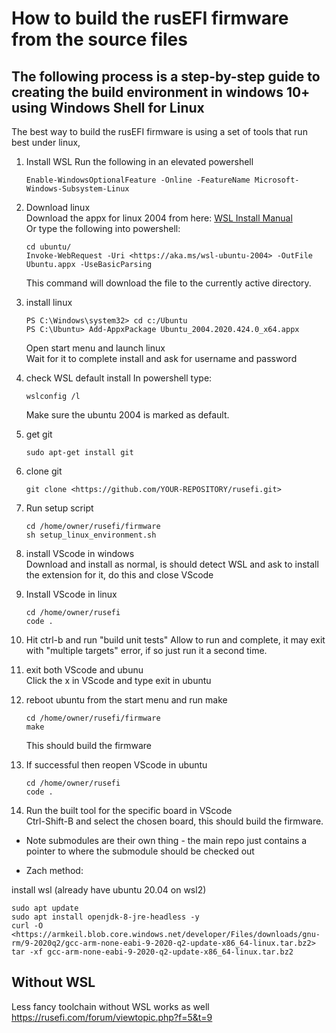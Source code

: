 # How to build the rusEFI firmware from the source files  

## The following process is a step-by-step guide to creating the build environment in windows 10+ using Windows Shell for Linux

The best way to build the rusEFI firmware is using a set of tools that run best under linux,

1. Install WSL
   Run the following in an elevated powershell  

   ```shell
   Enable-WindowsOptionalFeature -Online -FeatureName Microsoft-Windows-Subsystem-Linux
   ```

2. Download linux  
   Download the appx for linux 2004 from here:
   [WSL Install Manual](https://docs.microsoft.com/en-us/windows/wsl/install-manual)  
   Or type the following into powershell:  

   ```shell
   cd ubuntu/  
   Invoke-WebRequest -Uri <https://aka.ms/wsl-ubuntu-2004> -OutFile Ubuntu.appx -UseBasicParsing  
   ```

   This command will download the file to the currently active directory.  

3. install linux

   ```shell
   PS C:\Windows\system32> cd c:/Ubuntu  
   PS C:\Ubuntu> Add-AppxPackage Ubuntu_2004.2020.424.0_x64.appx  
   ```

   Open start menu and launch linux  
   Wait for it to complete install and ask for username and password

4. check WSL default install
   In powershell type:  

   ```shell
   wslconfig /l  
   ```

   Make sure the ubuntu 2004 is marked as default.

5. get git  

   ```shell
   sudo apt-get install git  
   ```

6. clone git  

   ```shell
   git clone <https://github.com/YOUR-REPOSITORY/rusefi.git>  
   ```

7. Run setup script  

   ```shell
   cd /home/owner/rusefi/firmware  
   sh setup_linux_environment.sh  
   ```

8. install VScode in windows  
   Download and install as normal, is should detect WSL and ask to install the extension for it, do this and close VScode  

9. Install VScode in linux  

   ```shell
   cd /home/owner/rusefi  
   code .  
   ```

10. Hit ctrl-b and run "build unit tests"
    Allow to run and complete, it may exit with "multiple targets" error, if so just run it a second time.  

11. exit both VScode and ubunu  
    Click the x in VScode and type exit in ubuntu  

12. reboot ubuntu from the start menu and run make  

    ```shell
    cd /home/owner/rusefi/firmware  
    make  
    ```

    This should build the firmware  

13. If successful then reopen VScode in ubuntu  

    ```shell
    cd /home/owner/rusefi  
    code .  
    ```

14. Run the built tool for the specific board in VScode  
    Ctrl-Shift-B and select the chosen board, this should build the firmware.  

- Note submodules are their own thing - the main repo just contains a pointer to where the submodule should be checked out  

- Zach method:

install wsl (already have ubuntu 20.04 on wsl2)  

```shell
sudo apt update  
sudo apt install openjdk-8-jre-headless -y  
curl -O <https://armkeil.blob.core.windows.net/developer/Files/downloads/gnu-rm/9-2020q2/gcc-arm-none-eabi-9-2020-q2-update-x86_64-linux.tar.bz2>  
tar -xf gcc-arm-none-eabi-9-2020-q2-update-x86_64-linux.tar.bz2  
```

## Without WSL

Less fancy toolchain without WSL works as well <https://rusefi.com/forum/viewtopic.php?f=5&t=9>
